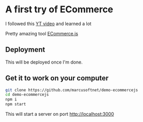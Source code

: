 # A first try of ECommerce

I followed this [YT video](https://youtu.be/377AQ0y6LPA) and learned a lot

Pretty amazing tool [ECommerce.js](https://commercejs.com/)

## Deployment

This will be deployed once I'm done.

## Get it to work on your computer

```bash
git clone https://github.com/marcusoftnet/demo-ecommercejs
cd demo-ecommercejs
npm i
npm start
```

This will start a server on port <http://localhost:3000>
